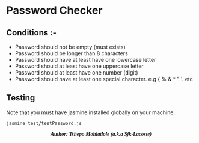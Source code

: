 # Password Checker

## Conditions :-
<ul>
    <li>Password should not be empty (must exists)</li>
    <li>Password should be longer than 8 characters</li>
    <li>Password should have at least have one lowercase letter</li>
    <li>Password should at least have one uppercase letter</li>
    <li>Password should at least have one number (digit)</li>
    <li>Password should have at least one special character. e.g { % & * " '. etc</li>
</ul>

## Testing
Note that you must have jasmine installed globally on your machine.
```
jasmine test/testPassword.js
```

<p style="text-align: center; font-style: italic; font-family: comic-sans;"><strong>Author: Tshepo Mohlatlole (a.k.a Sjk-Lacoste)</strong></p>
